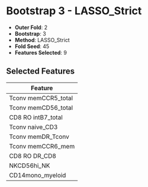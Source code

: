 # Bootstrap 3 - LASSO_Strict

- **Outer Fold**: 2
- **Bootstrap**: 3
- **Method**: LASSO_Strict
- **Fold Seed**: 45
- **Features Selected**: 9

## Selected Features

| Feature |
|---------|
| Tconv memCCR5_total |
| Tconv memCD56_total |
| CD8 RO intB7_total |
| Tconv naive_CD3 |
| Tconv memDR_Tconv |
| Tconv memCCR6_mem |
| CD8 RO DR_CD8 |
| NKCD56hi_NK |
| CD14mono_myeloid |
